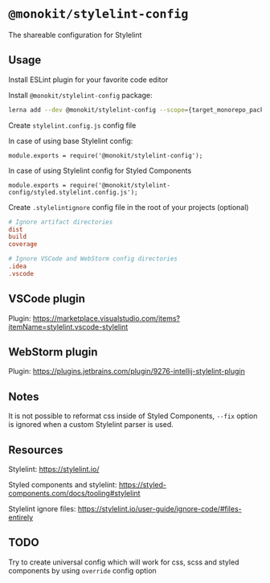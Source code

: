 # `@monokit/stylelint-config`

The shareable configuration for Stylelint

## Usage

Install ESLint plugin for your favorite code editor

Install `@monokit/stylelint-config` package:

```sh
lerna add --dev @monokit/stylelint-config --scope={target_monorepo_package}
```

Create `stylelint.config.js` config file

In case of using base Stylelint config:

```console
module.exports = require('@monokit/stylelint-config');
```

In case of using Stylelint config for Styled Components

```console
module.exports = require('@monokit/stylelint-config/styled.stylelint.config.js');
```

Create `.stylelintignore` config file in the root of your projects (optional)

```ini
# Ignore artifact directories
dist
build
coverage

# Ignore VSCode and WebStorm config directories
.idea
.vscode
```

## VSCode plugin

Plugin: https://marketplace.visualstudio.com/items?itemName=stylelint.vscode-stylelint

## WebStorm plugin

Plugin: https://plugins.jetbrains.com/plugin/9276-intellij-stylelint-plugin

## Notes

It is not possible to reformat css inside of Styled Components, `--fix` option is ignored when a custom Stylelint parser is used.

## Resources

Stylelint: https://stylelint.io/

Styled components and stylelint: https://styled-components.com/docs/tooling#stylelint

Stylelint ignore files: https://stylelint.io/user-guide/ignore-code/#files-entirely

## TODO

Try to create universal config which will work for css, scss and styled components by using `override` config option
